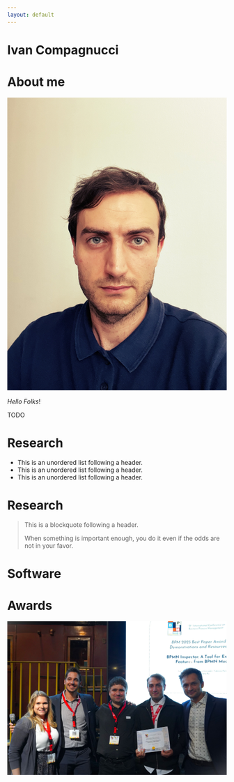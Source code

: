 ```yaml
---
layout: default
---
```


# Ivan Compagnucci

# About me

![MyPhoto](assets/images/MyPhoto.jpg)

_Hello Folks_!

TODO

# Research

*   This is an unordered list following a header.
*   This is an unordered list following a header.
*   This is an unordered list following a header.


# Research

> This is a blockquote following a header.
>
> When something is important enough, you do it even if the odds are not in your favor.

# Software

# Awards

![BPM23](assets/images/bpmnaward.jpeg)
